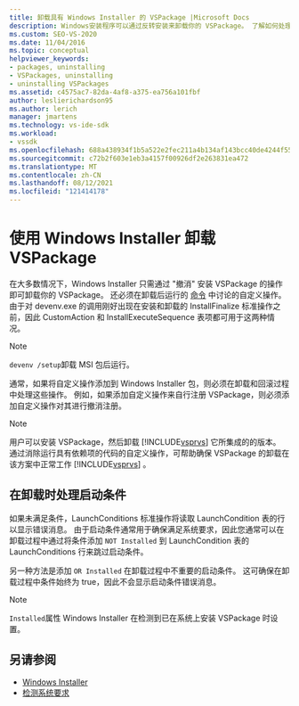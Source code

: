 ```yaml
---
title: 卸载具有 Windows Installer 的 VSPackage |Microsoft Docs
description: Windows安装程序可以通过反转安装来卸载你的 VSPackage。 了解如何处理 Windows Installer 包中的自定义操作。
ms.custom: SEO-VS-2020
ms.date: 11/04/2016
ms.topic: conceptual
helpviewer_keywords:
- packages, uninstalling
- VSPackages, uninstalling
- uninstalling VSPackages
ms.assetid: c4575ac7-82da-4af8-a375-ea756a101fbf
author: leslierichardson95
ms.author: lerich
manager: jmartens
ms.technology: vs-ide-sdk
ms.workload:
- vssdk
ms.openlocfilehash: 688a438934f1b5a522e2fec211a4b134af143bcc40de4244f5538c5e084409b2
ms.sourcegitcommit: c72b2f603e1eb3a4157f00926df2e263831ea472
ms.translationtype: MT
ms.contentlocale: zh-CN
ms.lasthandoff: 08/12/2021
ms.locfileid: "121414178"
---
```

# <a name="uninstalling-a-vspackage-with-windows-installer"></a>使用 Windows Installer 卸载 VSPackage
在大多数情况下，Windows Installer 只需通过 "撤消" 安装 VSPackage 的操作即可卸载你的 VSPackage。 还必须在卸载后运行的 [命令](../../extensibility/internals/commands-that-must-be-run-after-installation.md) 中讨论的自定义操作。 由于对 devenv.exe 的调用刚好出现在安装和卸载的 InstallFinalize 标准操作之前，因此 CustomAction 和 InstallExecuteSequence 表项都可用于这两种情况。

> [!NOTE]
> `devenv /setup`卸载 MSI 包后运行。

 通常，如果将自定义操作添加到 Windows Installer 包，则必须在卸载和回滚过程中处理这些操作。 例如，如果添加自定义操作来自行注册 VSPackage，则必须添加自定义操作对其进行撤消注册。

> [!NOTE]
> 用户可以安装 VSPackage，然后卸载 [!INCLUDE[vsprvs](../../code-quality/includes/vsprvs_md.md)] 它所集成的的版本。 通过消除运行具有依赖项的代码的自定义操作，可帮助确保 VSPackage 的卸载在该方案中正常工作 [!INCLUDE[vsprvs](../../code-quality/includes/vsprvs_md.md)] 。

## <a name="handling-launch-conditions-at-uninstall-time"></a>在卸载时处理启动条件
 如果未满足条件，LaunchConditions 标准操作将读取 LaunchCondition 表的行以显示错误消息。 由于启动条件通常用于确保满足系统要求，因此您通常可以在卸载过程中通过将条件添加 `NOT Installed` 到 LaunchCondition 表的 LaunchConditions 行来跳过启动条件。

 另一种方法是添加 `OR Installed` 在卸载过程中不重要的启动条件。 这可确保在卸载过程中条件始终为 true，因此不会显示启动条件错误消息。

> [!NOTE]
> `Installed`属性 Windows Installer 在检测到已在系统上安装 VSPackage 时设置。

## <a name="see-also"></a>另请参阅
- [Windows Installer](/previous-versions/ee231230(v=vs.100))
- [检测系统要求](../../extensibility/internals/detecting-system-requirements.md)